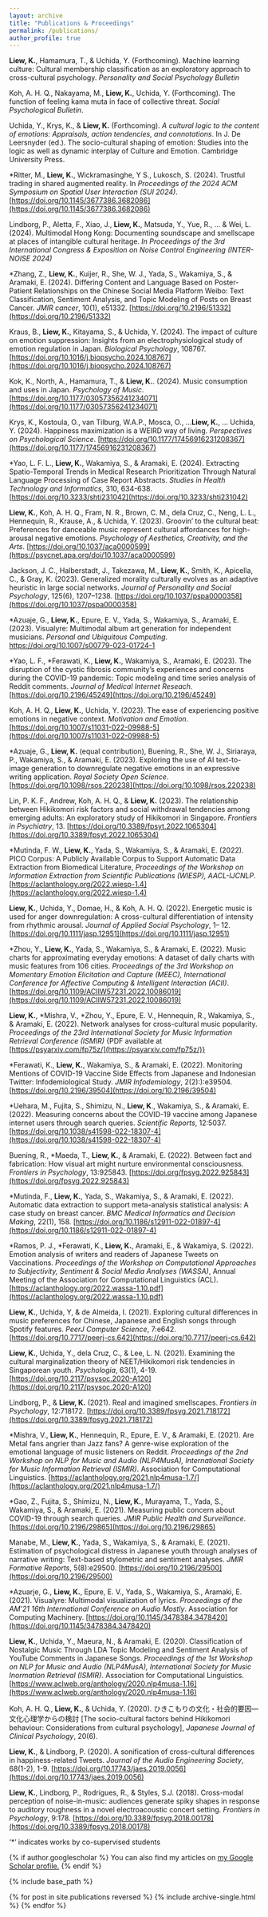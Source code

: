 ```yaml
---
layout: archive
title: "Publications & Proceedings"
permalink: /publications/
author_profile: true
---
```


**Liew, K.**, Hamamura, T., & Uchida, Y. (Forthcoming). Machine learning culture: Cultural membership classification as an exploratory approach to cross-cultural psychology. *Personality and Social Psychology Bulletin*

Koh, A. H. Q., Nakayama, M., **Liew, K.**, Uchida, Y. (Forthcoming). The function of feeling kama muta in face of collective threat. *Social Psychological Bulletin*.

Uchida, Y., Krys, K., & **Liew, K.** (Forthcoming). *A cultural logic to the content of emotions: Appraisals, action tendencies, and connotations*. In J. De Leersnyder (ed.). The socio-cultural shaping of emotion: Studies into the logic as well as dynamic interplay of Culture and Emotion. Cambridge University Press.

\*Ritter, M., **Liew, K.**, Wickramasinghe, Y S., Lukosch, S. (2024). Trustful trading in shared augmented reality. In *Proceedings of the 2024 ACM Symposium on Spatial User Interaction (SUI 2024)*. [https://doi.org/10.1145/3677386.3682086](https://doi.org/10.1145/3677386.3682086)

Lindborg, P., Aletta, F., Xiao, J., **Liew, K.**, Matsuda, Y., Yue, R., ... & Wei, L. (2024). Multimodal Hong Kong: Documenting soundscape and smellscape at places of intangible cultural heritage. *In Proceedings of the 3rd International Congress & Exposition on Noise Control Engineering (INTER-NOISE 2024)*

\*Zhang, Z., **Liew, K.**, Kuijer, R., She, W. J., Yada, S., Wakamiya, S., & Aramaki, E. (2024). Differing Content and Language Based on Poster-Patient Relationships on the Chinese Social Media Platform Weibo: Text Classification, Sentiment Analysis, and Topic Modeling of Posts on Breast Cancer. *JMIR cancer*, 10(1), e51332. [https://doi.org/10.2196/51332](https://doi.org/10.2196/51332)

Kraus, B., **Liew, K.**, Kitayama, S., & Uchida, Y. (2024). The impact of culture on emotion suppression: Insights from an electrophysiological study of emotion regulation in Japan. *Biological Psychology*, 108767.  [https://doi.org/10.1016/j.biopsycho.2024.108767](https://doi.org/10.1016/j.biopsycho.2024.108767)

Kok, K., North, A., Hamamura, T., & **Liew, K.**. (2024). Music consumption and uses in Japan. *Psychology of Music*. [https://doi.org/10.1177/03057356241234071](https://doi.org/10.1177/03057356241234071)

Krys, K., Kostoula, O., van Tilburg, W.A.P., Mosca, O., ...**Liew, K.**, ... Uchida, Y. (2024). Happiness maximization is a WEIRD way of living. *Perspectives on Psychological Science*. [https://doi.org/10.1177/17456916231208367](https://doi.org/10.1177/17456916231208367)

\*Yao, L. F. L., **Liew, K.**, Wakamiya, S., & Aramaki, E. (2024). Extracting Spatio-Temporal Trends in Medical Research Prioritization Through Natural Language Processing of Case Report Abstracts. *Studies in Health Technology and Informatics*, 310, 634-638. [https://doi.org/10.3233/shti231042](https://doi.org/10.3233/shti231042)

**Liew, K.**, Koh, A. H. Q., Fram, N. R., Brown, C. M., dela Cruz, C., Neng, L. L., Hennequin, R., Krause, A., & Uchida, Y. (2023). Groovin’ to the cultural beat: Preferences for danceable music represent cultural affordances for high-arousal negative emotions. *Psychology of Aesthetics, Creativity, and the Arts*. [https://doi.org/10.1037/aca0000599](https://psycnet.apa.org/doi/10.1037/aca0000599)

Jackson, J. C., Halberstadt, J., Takezawa, M., **Liew, K.**, Smith, K., Apicella, C., & Gray, K. (2023). Generalized morality culturally evolves as an adaptive heuristic in large social networks. *Journal of Personality and Social Psychology*, 125(6), 1207–1238. [https://doi.org/10.1037/pspa0000358](https://doi.org/10.1037/pspa0000358)

\*Azuaje, G., **Liew, K.**, Epure, E. V., Yada, S., Wakamiya, S., Aramaki, E. (2023). Visualyre: Multimodal album art generation for independent musicians. *Personal and Ubiquitous Computing*. https://doi.org/10.1007/s00779-023-01724-1

\*Yao, L. F., \*Ferawati, K., **Liew, K.**, Wakamiya, S., Aramaki, E. (2023). The disruption of the cystic fibrosis community’s experiences and concerns during the COVID-19 pandemic: Topic modeling and time series analysis of Reddit comments. *Journal of Medical Internet Reseach*. [https://doi.org/10.2196/45249](https://doi.org/10.2196/45249)

Koh, A. H. Q., **Liew, K.**, Uchida, Y. (2023). The ease of experiencing positive emotions in negative context. *Motivation and Emotion*. [https://doi.org/10.1007/s11031-022-09988-5](https://doi.org/10.1007/s11031-022-09988-5)

\*Azuaje, G., **Liew, K.** (equal contribution), Buening, R., She, W. J., Siriaraya, P., Wakamiya, S., & Aramaki, E. (2023). Exploring the use of AI text-to-image generation to downregulate negative emotions in an expressive writing application. *Royal Society Open Science*. [https://doi.org/10.1098/rsos.220238](https://doi.org/10.1098/rsos.220238)

Lin, P. K. F., Andrew, Koh, A. H. Q., & **Liew, K.** (2023). The relationship between Hikikomori risk factors and social withdrawal tendencies among emerging adults: An exploratory study of Hikikomori in Singapore. *Frontiers in Psychiatry*, 13. [https://doi.org/10.3389/fpsyt.2022.1065304](https://doi.org/10.3389/fpsyt.2022.1065304)

\*Mutinda, F. W., **Liew, K.**, Yada, S., Wakamiya, S., & Aramaki, E. (2022). PICO Corpus: A Publicly Available Corpus to Support Automatic Data Extraction from Biomedical Literature, *Proceedings of the Workshop on Information Extraction from Scientific Publications (WIESP), AACL-IJCNLP*. [https://aclanthology.org/2022.wiesp-1.4](https://aclanthology.org/2022.wiesp-1.4)

**Liew, K.**,  Uchida, Y.,  Domae, H., &  Koh, A. H. Q. (2022).  Energetic music is used for anger downregulation: A cross-cultural differentiation of intensity from rhythmic arousal. *Journal of Applied Social Psychology*,  1– 12. [https://doi.org/10.1111/jasp.12951](https://doi.org/10.1111/jasp.12951)

\*Zhou, Y., **Liew, K.**, Yada, S., Wakamiya, S., & Aramaki, E. (2022). Music charts for approximating everyday emotions: A dataset of daily charts with music features from 106 cities. *Proceedings of the 3rd Workshop on Momentary Emotion Elicitation and Capture (MEEC), International Conference for Affective Computing & Intelligent Interaction (ACII)*. [https://doi.org/10.1109/ACIIW57231.2022.10086019](https://doi.org/10.1109/ACIIW57231.2022.10086019)

**Liew, K.**, \*Mishra, V., \*Zhou, Y., Epure, E. V., Hennequin, R., Wakamiya, S., & Aramaki, E. (2022). Network analyses for cross-cultural music popularity. *Proceedings of the 23rd International Society for Music Information Retrieval Conference (ISMIR)* {PDF available at [https://psyarxiv.com/fp75z/](https://psyarxiv.com/fp75z/)}

\*Ferawati, K., **Liew, K.**, Wakamiya, S., & Aramaki, E. (2022). Monitoring Mentions of COVID-19 Vaccine Side Effects from Japanese and Indonesian Twitter: Infodemiological Study. *JMIR Infodemiology*, 2(2):):e39504. [https://doi.org/10.2196/39504](https://doi.org/10.2196/39504)

\*Uehara, M., Fujita, S., Shimizu, N., **Liew, K**., Wakamiya, S., & Aramaki, E. (2022). Measuring concerns about the COVID-19 vaccine among Japanese internet users through search queries. *Scientific Reports*, 12:5037. [https://doi.org/10.1038/s41598-022-18307-4](https://doi.org/10.1038/s41598-022-18307-4)

Buening, R., \*Maeda, T., **Liew, K.**, & Aramaki, E. (2022). Between fact and fabrication: How visual art might nurture environmental consciousness. *Frontiers in Psychology*, 13:925843. [https://doi.org/fpsyg.2022.925843](https://doi.org/fpsyg.2022.925843)

\*Mutinda, F., **Liew, K.**, Yada, S., Wakamiya, S., & Aramaki, E. (2022). Automatic data extraction to support meta-analysis statistical analysis: A case study on breast cancer. *BMC Medical Informatics and Decision Making*, 22(1), 158. [https://doi.org/10.1186/s12911-022-01897-4](https://doi.org/10.1186/s12911-022-01897-4)

\*Ramos, P. J., \*Ferawati, K., **Liew, K.**, Aramaki, E., & Wakamiya, S. (2022). Emotion analysis of writers and readers of Japanese Tweets on Vaccinations. *Proceedings of the Workshop on Computational Approaches to Subjectivity, Sentiment & Social Media Analyses (WASSA)*, Annual Meeting of the Association for Computational Linguistics (ACL).[https://aclanthology.org/2022.wassa-1.10.pdf](https://aclanthology.org/2022.wassa-1.10.pdf)

**Liew, K.**, Uchida, Y, & de Almeida, I. (2021). Exploring cultural differences in music preferences for Chinese, Japanese and English songs through Spotify features. *PeerJ Computer Science*, 7:e642. [https://doi.org/10.7717/peerj-cs.642](https://doi.org/10.7717/peerj-cs.642)

**Liew, K.**, Uchida, Y., dela Cruz, C., & Lee, L. N. (2021). Examining the cultural marginalization theory of NEET/Hikikomori risk tendencies in Singaporean youth. *Psychologia*, 63(1), 4-19. [https://doi.org/10.2117/psysoc.2020-A120](https://doi.org/10.2117/psysoc.2020-A120)

Lindborg, P., & **Liew, K.** (2021). Real and imagined smellscapes. *Frontiers in Psychology*, 12:718172. [https://doi.org/10.3389/fpsyg.2021.718172](https://doi.org/10.3389/fpsyg.2021.718172) 

\*Mishra, V., **Liew, K.**, Hennequin, R., Epure, E. V., & Aramaki, E. (2021). Are Metal fans angrier than Jazz fans? A genre-wise exploration of the emotional language of music listeners on Reddit. *Proceedings of the 2nd Workshop on NLP for Music and Audio (NLP4MusA), International Society for Music Information Retrieval (ISMIR)*. Association for Computational Linguistics. [https://aclanthology.org/2021.nlp4musa-1.7/](https://aclanthology.org/2021.nlp4musa-1.7/)

\*Gao, Z., Fujita, S., Shimizu, N., **Liew, K.**, Murayama, T., Yada, S., Wakamiya, S., & Aramaki, E. (2021). Measuring public concern about COVID-19 through search queries. *JMIR Public Health and Surveillance*. [https://doi.org/10.2196/29865](https://doi.org/10.2196/29865)

Manabe, M., **Liew, K.**, Yada, S., Wakamiya, S., & Aramaki, E. (2021). Estimation of psychological distress in Japanese youth through analyses of narrative writing: Text-based stylometric and sentiment analyses. *JMIR Formative Reports*, 5(8):e29500. [https://doi.org/10.2196/29500](https://doi.org/10.2196/29500)

\*Azuarje, G., **Liew, K.**, Epure, E. V., Yada, S., Wakamiya, S., Aramaki, E. (2021). Visualyre: Multimodal visualization of lyrics. *Proceedings of the AM’21 16th International Conference on Audio Mostly*. Association for Computing Machinery. [https://doi.org/10.1145/3478384.3478420](https://doi.org/10.1145/3478384.3478420)

**Liew, K.**, Uchida, Y., Maeura, N., & Aramaki, E. (2020). Classification of Nostalgic Music Through LDA Topic Modeling and Sentiment Analysis of YouTube Comments in Japanese Songs. *Proceedings of the 1st Workshop on NLP for Music and Audio (NLP4MusA), International Society for Music Inormation Retrieval (ISMIR)*. Association for Computational Linguistics. [https://www.aclweb.org/anthology/2020.nlp4musa-1.16](https://www.aclweb.org/anthology/2020.nlp4musa-1.16) 

Koh, A. H. Q., **Liew, K.**, & Uchida, Y. (2020). ひきこもりの文化・社会的要因―文化心理学からの検討 [The socio-cultural factors behind Hikikomori behaviour: Considerations from cultural psychology], *Japanese Journal of Clinical Psychology*, 20(6).

**Liew, K.**, & Lindborg, P. (2020). A sonification of cross-cultural differences in happiness-related Tweets. *Journal of the Audio Engineering Society*, 68(1-2), 1-9. [https://doi.org/10.17743/jaes.2019.0056](https://doi.org/10.17743/jaes.2019.0056)

**Liew, K.**, Lindborg, P., Rodrigues, R., & Styles, S.J. (2018). Cross-modal perception of noise-in-music: audiences generate spiky shapes in response to auditory roughness in a novel electroacoustic concert setting. *Frontiers in Psychology*, 9:178. [https://doi.org/10.3389/fpsyg.2018.00178](https://doi.org/10.3389/fpsyg.2018.00178)


‘\*’ indicates works by co-supervised students 



{% if author.googlescholar %}
  You can also find my articles on <u><a href="{{author.googlescholar}}">my Google Scholar profile</a>.</u>
{% endif %}

{% include base_path %}

{% for post in site.publications reversed %}
  {% include archive-single.html %}
{% endfor %}
